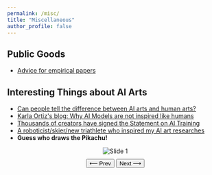 ```yaml
---
permalink: /misc/
title: "Miscellaneous"
author_profile: false
---
```


## Public Goods

- [Advice for empirical papers](https://blogs.ubc.ca/khead/research/research-advice)

## Interesting Things about AI Arts
- [Can people tell the difference between AI arts and human arts?](https://www.astralcodexten.com/p/how-did-you-do-on-the-ai-art-turing)
- [Karla Ortiz's blog: Why AI Models are not inspired like humans](https://www.kortizblog.com/blog/why-ai-models-are-not-inspired-like-humans)
- [Thousands of creators have signed the Statement on AI Training](https://authorsguild.org/news/sign-the-statement-on-ai-training/)
- [A roboticist/skier/new triathlete who inspired my AI art researches](https://aliciachenw.github.io/)
- **Guess who draws the Pikachu!**


<div class="slider" style="text-align: center;">
  <img id="slideImg" src="https://www.sijielin.com/files/what_is_sref/Slide1.JPG" alt="Slide 1" style="max-width: 100%; height: auto;" />
  <div style="margin-top: 10px;">
    <button onclick="prevSlide()">⟵ Prev</button>
    <button onclick="nextSlide()">Next ⟶</button>
  </div>
</div>

<script>
  /* JavaScript Slider Code - wrapped in block comments to avoid // issues */
  let slideIndex = 0;
  const slides = [
    "https://www.sijielin.com/files/what_is_sref/Slide1.JPG",
    "https://www.sijielin.com/files/what_is_sref/Slide2.JPG",
    "https://www.sijielin.com/files/what_is_sref/Slide3.JPG"
  ];

  function showSlide(index) {
    const img = document.getElementById("slideImg");
    if (index < 0) slideIndex = slides.length - 1;
    else if (index >= slides.length) slideIndex = 0;
    else slideIndex = index;
    img.src = slides[slideIndex];
  }

  function nextSlide() {
    showSlide(slideIndex + 1);
  }

  function prevSlide() {
    showSlide(slideIndex - 1);
  }

  // Initial display
  showSlide(slideIndex);
</script>

